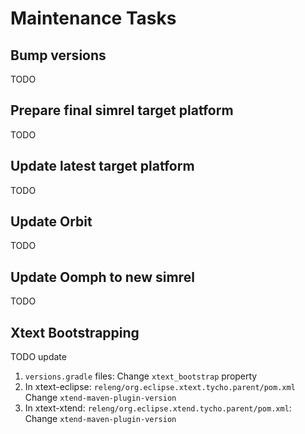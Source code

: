 # Maintenance Tasks

## Bump versions

TODO

## Prepare final simrel target platform

TODO

## Update latest target platform

TODO

## Update Orbit

TODO

## Update Oomph to new simrel

TODO

## Xtext Bootstrapping

TODO update

1. `versions.gradle` files: Change `xtext_bootstrap` property
1. In xtext-eclipse: `releng/org.eclipse.xtext.tycho.parent/pom.xml` Change `xtend-maven-plugin-version`
1. In xtext-xtend: `releng/org.eclipse.xtend.tycho.parent/pom.xml`: Change `xtend-maven-plugin-version`
